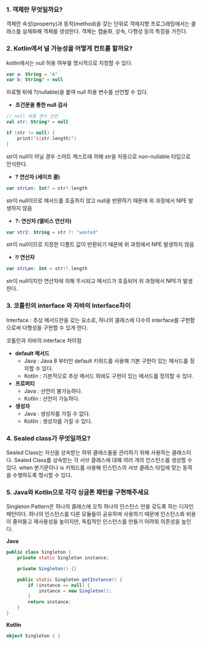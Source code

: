 ### 1. 객체란 무엇일까요?   
      
객체란 속성(property)과 동작(method)을 갖는 단위로 객체지향 프로그래밍에서는 클래스를 실체화해 객체를 생성한다.
객체는 캡슐화, 상속, 다형성 등의 특징을 가진다.   

### 2. Kotlin에서 널 가능성을 어떻게 컨트롤 할까요?   

kotlin에서는 null 허용 여부를 명시적으로 지정할 수 있다.
```kotlin
var a: String = "A"
var b: String? = null
```
자료형 뒤에 ?(nullable)을 붙여 null 허용 변수를 선언할 수 있다.   

* **조건문을 통한 null 검사**
```kotlin
// null 허용 변수 선언
val str: String? = null

if (str != null) {
	print("${str.length}")
}
```
str이 null이 아닐 경우 스마트 캐스트에 의해 str을 자동으로 non-nullable 타입으로 인식한다.   

* **? 연산자 (세이프 콜)**
```kotlin
var strLen: Int? = str?.length
```
str이 null이므로 메서드를 호출하지 않고 null을 반환하기 때문에 위 과정에서 NPE 발생하지 않음   

* **?: 연산자 (엘비스 연산자)**
```kotlin
var str2: String = str ?: "wanted"
```
str이 null이므로 지정한 디폴트 값이 반환되기 때문에 위 과정에서 NPE 발생하지 않음   

* **!! 연산자**
```kotlin
var strLen: Int = str!!.length
```
str이 null이지만 연산자에 의해 무시되고 메서드가 호출되어 위 과정에서 NPE가 발생한다.   


### 3. 코틀린의 interface 와 자바의 Interface차이

Interface : 추상 메서드만을 갖는 요소로, 하나의 클래스에 다수의 interface를 구현함으로써 다형성을 구현할 수 있게 한다.

코틀린과 자바의 interface 차이점
* **default 메서드**
	- Java : Java 8 부터만 default 키워드를 사용해 기본 구현이 있는 메서드를 정의할 수 있다.
	- Kotlin : 기본적으로 추상 메서드 외에도 구현이 있는 메서드를 정의할 수 있다.   
* **프로퍼티**
	- Java : 선언이 불가능하다.
	- Kotlin : 선언이 가능하다.   
* **생성자**
	- Java : 생성자를 가질 수 없다.
	- Kotlin : 생성자를 가질 수 있다.   


### 4. Sealed class가 무엇일까요?

Sealed Class는 자신을 상속받는 하위 클래스들을 관리하기 위해 사용하는 클래스이다. Sealed Class를 상속받는 각 서브 클래스에 대해 여러 개의 인스턴스를 생성할 수 있다. when 분기문이나 is 키워드를 사용해 인스턴스의 서브 클래스 타입에 맞는 동작을 수행하도록 명시할 수 있다.

### 5. Java와 Kotlin으로 각각 싱글톤 패턴을 구현해주세요

Singleton Pattern은 하나의 클래스에 오직 하나의 인스턴스 만을 갖도록 하는 디자인 패턴이다.
하나의 인스턴스를 다른 모듈들이 공유하며 사용하기 때문에 인스턴스화 비용이 줄어들고 재사용성을 높이지만, 독립적인 인스턴스를 만들기 어려워 의존성을 높인다.

**Java**
```Java
public class Singleton {
    private static Singleton instance;

    private Singleton() {}

    public static Singleton getInstance() {
        if (instance == null) {
            instance = new Singleton();
        }
        return instance;
    }
}
```

**Kotlin**
```Kotlin
object Singleton { }
```
